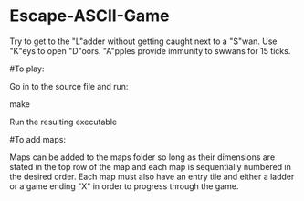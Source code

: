 # Escape-ASCII-Game

Try to get to the "L"adder without getting caught next to a "S"wan. Use "K"eys to open "D"oors. "A"pples provide immunity to swwans for 15 ticks.

#To play:

Go in to the source file and run:

make

Run the resulting executable

#To add maps:

Maps can be added to the maps folder so long as their dimensions are stated in the top row of the map and each map is sequentially numbered in the desired order. Each map must also have an entry tile and either a ladder or a game ending "X" in order to progress through the game.
